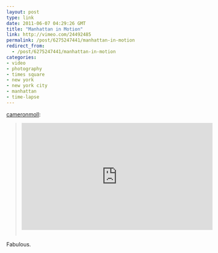 ```yaml
---
layout: post
type: link
date: 2011-06-07 04:29:26 GMT
title: "Manhattan in Motion"
link: http://vimeo.com/24492485
permalink: /post/6275247441/manhattan-in-motion
redirect_from: 
  - /post/6275247441/manhattan-in-motion
categories:
- video
- photography
- times square
- new york
- new york city
- manhattan
- time-lapse
---
```

<p><a href="http://cameronmoll.tumblr.com/post/6248824927" class="tumblr_blog">cameronmoll</a>:</p>

<blockquote><iframe src="http://player.vimeo.com/video/24492485?title=0&amp;byline=0&amp;portrait=0&amp;color=ffffff" width="500" height="281" frameborder="0" style="margin-bottom: 15px;"></iframe>
</blockquote>

Fabulous.
<p></p>